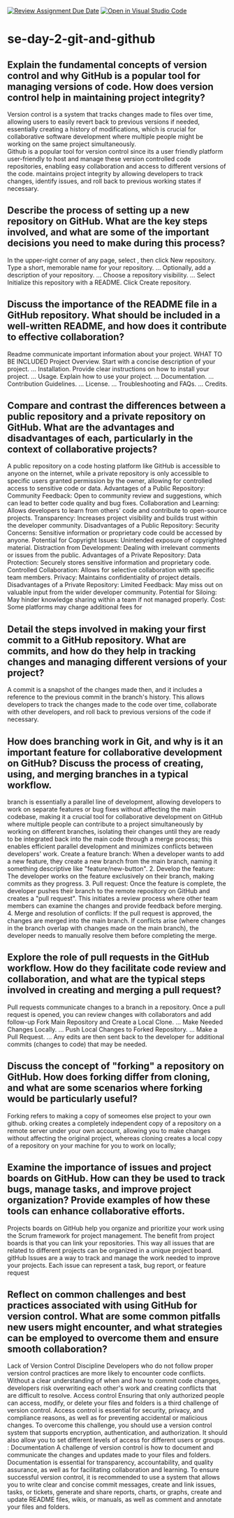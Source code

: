 [![Review Assignment Due Date](https://classroom.github.com/assets/deadline-readme-button-22041afd0340ce965d47ae6ef1cefeee28c7c493a6346c4f15d667ab976d596c.svg)](https://classroom.github.com/a/8wgCKhpZ)
[![Open in Visual Studio Code](https://classroom.github.com/assets/open-in-vscode-2e0aaae1b6195c2367325f4f02e2d04e9abb55f0b24a779b69b11b9e10269abc.svg)](https://classroom.github.com/online_ide?assignment_repo_id=18477128&assignment_repo_type=AssignmentRepo)
# se-day-2-git-and-github
## Explain the fundamental concepts of version control and why GitHub is a popular tool for managing versions of code. How does version control help in maintaining project integrity?
Version control is a system  that tracks changes made to files over time, allowing users to easily revert back to previous versions if needed, essentially creating a history of modifications, which is crucial for collaborative software development where multiple people might be working on the same project simultaneously.  
Github is a popular tool for version control since its a user friendly platform  user-friendly  to host and manage these version controlled code repositories, enabling easy collaboration and access to different versions of the code.
maintains project integrity by allowing developers to track changes, identify issues, and roll back to previous working states if necessary. 
## Describe the process of setting up a new repository on GitHub. What are the key steps involved, and what are some of the important decisions you need to make during this process?
In the upper-right corner of any page, select , then click New repository.
Type a short, memorable name for your repository. ...
Optionally, add a description of your repository. ...
Choose a repository visibility. ...
Select Initialize this repository with a README.
Click Create repository.
## Discuss the importance of the README file in a GitHub repository. What should be included in a well-written README, and how does it contribute to effective collaboration?
 Readme communicate important information about your project. 
  WHAT TO BE INCLUDED 
Project Overview. Start with a concise description of your project. ...
Installation. Provide clear instructions on how to install your project. ...
Usage. Explain how to use your project. ...
Documentation. ...
Contribution Guidelines. ...
License. ...
Troubleshooting and FAQs. ...
Credits.
## Compare and contrast the differences between a public repository and a private repository on GitHub. What are the advantages and disadvantages of each, particularly in the context of collaborative projects?
A public repository on a code hosting platform like GitHub is accessible to anyone on the internet, while a private repository is only accessible to specific users granted permission by the owner, allowing for controlled access to sensitive code or data. 
Advantages of a Public Repository:
Community Feedback:
Open to community review and suggestions, which can lead to better code quality and bug fixes. 
Collaboration and Learning:
Allows developers to learn from others' code and contribute to open-source projects. 
Transparency:
Increases project visibility and builds trust within the developer community. 
   Disadvantages of a Public Repository:
Security Concerns: Sensitive information or proprietary code could be accessed by anyone. 
Potential for Copyright Issues: Unintended exposure of copyrighted material. 
Distraction from Development: Dealing with irrelevant comments or issues from the public. 
   Advantages of a Private Repository:
Data Protection: Securely stores sensitive information and proprietary code.
Controlled Collaboration: Allows for selective collaboration with specific team members.
Privacy: Maintains confidentiality of project details. 
    Disadvantages of a Private Repository:
Limited Feedback: May miss out on valuable input from the wider developer community. 
Potential for Siloing: May hinder knowledge sharing within a team if not managed properly. 
Cost: Some platforms may charge additional fees for 
## Detail the steps involved in making your first commit to a GitHub repository. What are commits, and how do they help in tracking changes and managing different versions of your project?
A commit is a snapshot of the changes made then, and it includes a reference to the previous commit in the branch's history. This allows developers to track the changes made to the code over time, collaborate with other developers, and roll back to previous versions of the code if necessary.
## How does branching work in Git, and why is it an important feature for collaborative development on GitHub? Discuss the process of creating, using, and merging branches in a typical workflow.
 branch is essentially a parallel line of development, allowing developers to work on separate features or bug fixes without affecting the main codebase, making it a crucial tool for collaborative development on GitHub where multiple people can contribute to a project simultaneously by working on different branches, isolating their changes until they are ready to be integrated back into the main code through a merge process; this enables efficient parallel development and minimizes conflicts between developers' work. 
 Create a feature branch:
When a developer wants to add a new feature, they create a new branch from the main branch, naming it something descriptive like "feature/new-button". 
2. Develop the feature:
The developer works on the feature exclusively on their branch, making commits as they progress. 
3. Pull request:
Once the feature is complete, the developer pushes their branch to the remote repository on GitHub and creates a "pull request". This initiates a review process where other team members can examine the changes and provide feedback before merging. 
4. Merge and resolution of conflicts:
If the pull request is approved, the changes are merged into the main branch. If conflicts arise (where changes in the branch overlap with changes made on the main branch), the developer needs to manually resolve them before completing the merge. 
## Explore the role of pull requests in the GitHub workflow. How do they facilitate code review and collaboration, and what are the typical steps involved in creating and merging a pull request?
Pull requests communicate changes to a branch in a repository. Once a pull request is opened, you can review changes with collaborators and add follow-up 
Fork Main Repository and Create a Local Clone. ...
Make Needed Changes Locally. ...
Push Local Changes to Forked Repository. ...
Make a Pull Request. ...
Any edits are then sent back to the developer for additional commits (changes to code) that may be needed.
## Discuss the concept of "forking" a repository on GitHub. How does forking differ from cloning, and what are some scenarios where forking would be particularly useful?
Forking refers to making a copy of someomes else project to your own github.
orking creates a completely independent copy of a repository on a remote server under your own account, allowing you to make changes without affecting the original project, whereas cloning creates a local copy of a repository on your machine for you to work on locally; 
## Examine the importance of issues and project boards on GitHub. How can they be used to track bugs, manage tasks, and improve project organization? Provide examples of how these tools can enhance collaborative efforts.
Projects boards on GitHub help you organize and prioritize your work using the Scrum framework for project management. The benefit from project boards is that you can link your repositories. This way all issues that are related to different projects can be organized in a unique project board.
gitHub Issues are a way to track and manage the work needed to improve your projects. Each issue can represent a task, bug report, or feature request
## Reflect on common challenges and best practices associated with using GitHub for version control. What are some common pitfalls new users might encounter, and what strategies can be employed to overcome them and ensure smooth collaboration?
Lack of Version Control Discipline
Developers who do not follow proper version control practices are more likely to encounter code conflicts. Without a clear understanding of when and how to commit code changes, developers risk overwriting each other's work and creating conflicts that are difficult to resolve.
 Access control
Ensuring that only authorized people can access, modify, or delete your files and folders is a third challenge of version control. Access control is essential for security, privacy, and compliance reasons, as well as for preventing accidental or malicious changes. To overcome this challenge, you should use a version control system that supports encryption, authentication, and authorization. It should also allow you to set different levels of access for different users or groups. 
: Documentation
A  challenge of version control is how to document and communicate the changes and updates made to your files and folders. Documentation is essential for transparency, accountability, and quality assurance, as well as for facilitating collaboration and learning. To ensure successful version control, it is recommended to use a system that allows you to write clear and concise commit messages, create and link issues, tasks, or tickets, generate and share reports, charts, or graphs, create and update README files, wikis, or manuals, as well as comment and annotate your files and folders.

